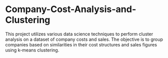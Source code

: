 # Company-Cost-Analysis-and-Clustering
This project utilizes various data science techniques to perform cluster analysis on a dataset of company costs and sales. The objective is to group companies based on similarities in their cost structures and sales figures using k-means clustering.
